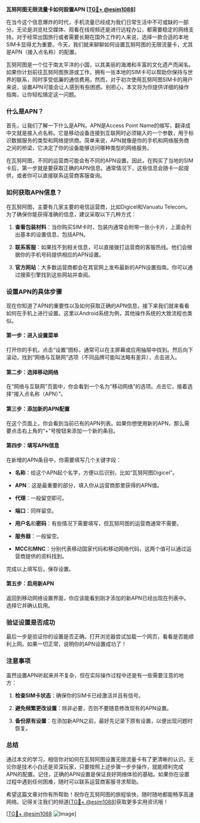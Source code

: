 **瓦努阿图无限流量卡如何設置APN [[TG💪+ @esim1088](https://t.me/s/esim1088)]**

在当今这个信息爆炸的时代，手机流量已经成为我们日常生活中不可或缺的一部分。无论是浏览社交媒体、观看在线视频还是进行远程办公，都需要稳定的网络支持。对于经常出国旅行或者需要长期在国外工作的人来说，选择一款合适的本地SIM卡显得尤为重要。今天，我们就来聊聊如何设置瓦努阿图的无限流量卡，尤其是APN（接入点名称）的配置。

瓦努阿图是一个位于南太平洋的小国，以其美丽的海滩和丰富的文化遗产而闻名。如果你计划前往瓦努阿图旅游或工作，拥有一张本地的SIM卡可以帮助你保持与世界的联系，同时享受低廉的通信费用。然而，对于初次使用瓦努阿图SIM卡的用户来说，设置APN可能会让人感到有些困惑。别担心，本文将为你提供详细的操作指南，让你轻松搞定这一问题。

### 什么是APN？

首先，让我们了解一下什么是APN。APN是Access Point Name的缩写，翻译成中文就是接入点名称。它是移动设备连接到互联网时必须输入的一个参数，用于标识数据服务的类型和网络提供商。简单来说，APN就像是你的手机和网络服务商之间的桥梁，它决定了你的设备能够访问哪种类型的网络服务。

在瓦努阿图，不同的运营商可能会有不同的APN设置。因此，在购买了当地的SIM卡后，第一步就是要获取正确的APN信息。通常情况下，这些信息会随卡一起提供，或者你可以直接联系运营商客服查询。

### 如何获取APN信息？

在瓦努阿图，主要有几家主要的电信运营商，比如Digicel和Vanuatu Telecom。为了确保你能获得准确的信息，建议采取以下几种方式：

1. **查看包装材料**：当你购买SIM卡时，包装内通常会附带一张小卡片，上面会列出基本的设置信息，包括APN。
   
2. **联系客服**：如果找不到相关信息，可以直接拨打运营商的客服热线。他们会根据你的手机号码提供相应的APN设置。
   
3. **官方网站**：大多数运营商都会在其官网上发布最新的APN设置指南。你可以通过搜索引擎找到这些网站并查阅。

### 设置APN的具体步骤

现在你知道了APN的重要性以及如何获取正确的APN信息，接下来我们就来看看如何在手机上进行设置。这里以Android系统为例，其他操作系统的大致流程也类似。

#### 第一步：进入设置菜单

打开你的手机，点击“设置”图标，通常可以在主屏幕或应用抽屉中找到。然后向下滚动，找到“网络与互联网”选项（不同品牌可能叫法略有差异），点击进入。

#### 第二步：选择移动网络

在“网络与互联网”页面中，你会看到一个名为“移动网络”的选项。点击它，接着选择“接入点名称（APN）”。

#### 第三步：添加新的APN配置

在这个页面上，你会看到当前已有的APN列表。如果你想使用新的APN，那么需要点击右上角的“+”号按钮来添加一个新的条目。

#### 第四步：填写APN信息

在新增的APN条目中，你需要填写几个关键字段：

- **名称**：给这个APN起个名字，方便以后识别，比如“瓦努阿图Digicel”。
  
- **APN**：这是最重要的部分，填入你从运营商那里获得的APN值。
  
- **代理**：一般留空即可。
  
- **端口**：同样留空。
  
- **用户名**和**密码**：有些情况下需要填写，但瓦努阿图的运营商通常不需要。
  
- **服务器**：一般留空。
  
- **MCC**和**MNC**：分别代表移动国家代码和移动网络代码，这两个值可以通过运营商提供的资料找到。

完成以上填写后，保存设置。

#### 第五步：启用新APN

返回到移动网络设置界面，你应该能看到刚才添加的新APN已经出现在列表中。选择它并确认启用。

### 验证设置是否成功

最后一步是验证你的设置是否正确。打开浏览器尝试加载一个网页，看看是否能顺利上网。如果一切正常，说明你的APN设置成功了！

### 注意事项

虽然设置APN听起来并不复杂，但在实际操作过程中还是有一些需要注意的地方：

1. **检查SIM卡状态**：确保你的SIM卡已经激活并且有信号。
   
2. **避免频繁更改设置**：除非必要，否则不要随意修改现有的APN设置。
   
3. **备份原有设置**：在添加新APN之前，最好先记录下原有设置，以便出现问题时恢复。

### 总结

通过本文的学习，相信你对如何在瓦努阿图设置无限流量卡有了更清晰的认识。无论你是技术小白还是资深玩家，只要按照上述步骤一步步操作，就能顺利完成APN的配置。记住，正确的APN设置是保证良好网络体验的基础。如果你在设置过程中遇到任何困难，随时可以联系运营商客服寻求帮助。

希望这篇文章对你有所帮助！祝你在瓦努阿图的旅程愉快，随时随地都能畅享高速网络。记得关注我们的频道[[TG💪+ @esim1088](https://t.me/s/esim1088)]获取更多实用资讯哦！

[[TG💪+ @esim1088](https://t.me/s/esim1088) ![Image](https://i.postimg.cc/4NQfJmqS/Snipaste-2025-05-13-00-14-12.png)]